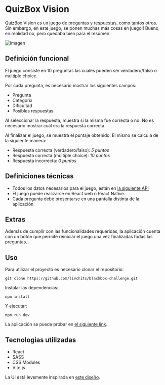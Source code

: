 # QuizBox Vision

QuizBox Vision es un juego de preguntas y respuestas, como tantos otros. Sin embargo, en este juego, se ponen muchas más cosas en juego!! Bueno, en realidad no, pero quedaba bien para el resúmen.

![imagen](https://user-images.githubusercontent.com/48001346/132267141-bb9779cd-3c67-4e54-a318-3d636436e2a2.png)


## Definición funcional

El juego consiste en 10 preguntas las cuales pueden ser verdadero/falso o multiple choice.

Por cada pregunta, es necesario mostrar los siguientes campos:

- Pregunta
- Categoría
- Dificultad
- Posibles respuestas

Al seleccionar la respuesta, muestra si la misma fue correcta o no. No es necesario mostrar cuál era la respuesta correcta.

Al finalizar el juego, se muestra el puntaje obtenido. El mismo se calcula de la
siguiente manera:

- Respuesta correcta (verdadero/falso): _5 puntos_
- Respuesta correcta (multiple choice): _10 puntos_
- Respuesta incorrecta: _0 puntos_

## Definiciones técnicas

- Todos los datos necesarios para el juego, están en [la siguiente API](https://opentdb.com/api.php?amount=10)
- El juego puede realizarse en React web o React Native.
- Cada pregunta debe presentarse en una pantalla distinta de la aplicación.

## Extras

Además de cumplir con las funcionalidades requeridas, la aplicación cuenta con un botón que permite reiniciar el juego una vez finalizadas todas las preguntas.

## Uso

Para utilizar el proyecto es necesario clonar el repositorio:

`git clone https://github.com/livchits/blackbox-challenge.git`

Instalar las dependencias:

`npm install`

Y ejecutar:

`npm run dev`

La aplicación se puede probar en [el siguiente link](https://quiz-app.onrender.com/).

## Tecnologías utilizadas

- React
- SASS
- CSS Modules
- Vite.js

La UI está levemente inspirada en [este diseño](https://dribbble.com/shots/6508352-Quiz-App-UI-Oma).
